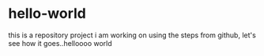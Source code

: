 # hello-world
this is a repository project i am working on using the steps from github, let's see how it goes..helloooo world
